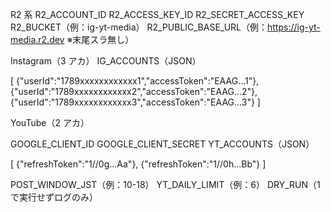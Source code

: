 R2 系
R2_ACCOUNT_ID
R2_ACCESS_KEY_ID
R2_SECRET_ACCESS_KEY
R2_BUCKET（例：ig-yt-media）
R2_PUBLIC_BASE_URL（例：https://ig-yt-media.r2.dev ※末尾スラ無し）

Instagram（3 アカ）
IG_ACCOUNTS（JSON）

[
{"userId":"1789xxxxxxxxxxxx1","accessToken":"EAAG...1"},
{"userId":"1789xxxxxxxxxxxx2","accessToken":"EAAG...2"},
{"userId":"1789xxxxxxxxxxxx3","accessToken":"EAAG...3"}
]

YouTube（2 アカ）

GOOGLE_CLIENT_ID
GOOGLE_CLIENT_SECRET
YT_ACCOUNTS（JSON）

[
{"refreshToken":"1//0g...Aa"},
{"refreshToken":"1//0h...Bb"}
]

POST_WINDOW_JST（例：10-18）
YT_DAILY_LIMIT（例：6）
DRY_RUN（1 で実行せずログのみ）
